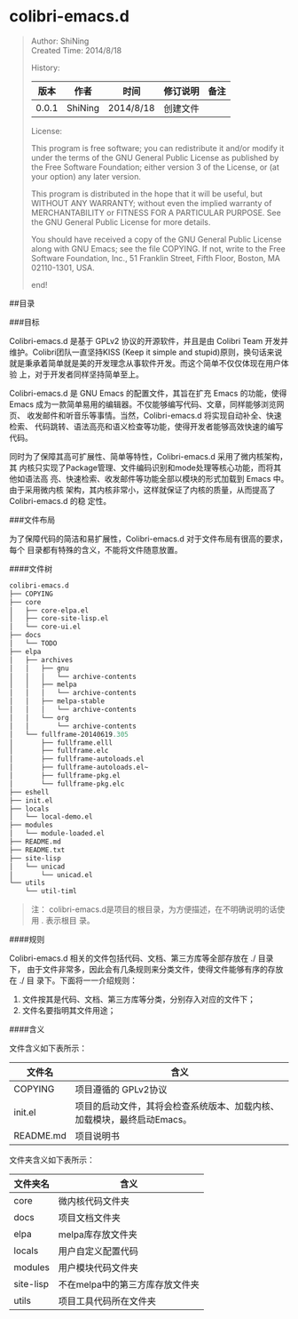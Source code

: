colibri-emacs.d
===============

>Author: ShiNing    
>Created Time: 2014/8/18     
>
>History:    
>
>| 版本 | 作者  | 时间 | 修订说明 | 备注 |
>| ---- | ----- | ---- | ---- | ---- |
>| 0.0.1  | ShiNing | 2014/8/18 | 创建文件 | |
>
>License:
>
>This program is free software; you can redistribute it and/or
>modify it under the terms of the GNU General Public License
>as published by the Free Software Foundation; either version 3
>of the License, or (at your option) any later version.     
>
>This program is distributed in the hope that it will be useful,
>but WITHOUT ANY WARRANTY; without even the implied warranty of
>MERCHANTABILITY or FITNESS FOR A PARTICULAR PURPOSE.  See the
>GNU General Public License for more details.
>
>You should have received a copy of the GNU General Public License
>along with GNU Emacs; see the file COPYING.  If not, write to the
>Free Software Foundation, Inc., 51 Franklin Street, Fifth Floor,
>Boston, MA 02110-1301, USA.
>
>end!


##目录



###目标

Colibri-emacs.d 是基于 GPLv2 协议的开源软件，并且是由 Colibri Team 开发并
维护。Colibri团队一直坚持KISS (Keep it simple and stupid)原则，换句话来说
就是秉承着简单就是美的开发理念从事软件开发。而这个简单不仅仅体现在用户体验
上，对于开发者同样坚持简单至上。

Colibri-emacs.d 是 GNU Emacs 的配置文件，其旨在扩充 Emacs 的功能，使得
Emacs 成为一款简单易用的编辑器。不仅能够编写代码、文章，同样能够浏览网页、
收发邮件和听音乐等事情。当然，Colibri-emacs.d 将实现自动补全、快速检索、
代码跳转、语法高亮和语义检查等功能，使得开发者能够高效快速的编写代码。

同时为了保障其高可扩展性、简单等特性，Colibri-emacs.d 采用了微内核架构，其
内核只实现了Package管理、文件编码识别和mode处理等核心功能，而将其他如语法高
亮、快速检索、收发邮件等功能全部以模块的形式加载到 Emacs 中。由于采用微内核
架构，其内核非常小，这样就保证了内核的质量，从而提高了 Colibri-emacs.d 的稳
定性。

###文件布局

为了保障代码的简洁和易扩展性，Colibri-emacs.d 对于文件布局有很高的要求，每个
目录都有特殊的含义，不能将文件随意放置。

####文件树

```lisp
colibri-emacs.d   
├── COPYING   
├── core   
│   ├── core-elpa.el   
│   ├── core-site-lisp.el   
│   └── core-ui.el   
├── docs   
│   └── TODO  
├── elpa  
│   ├── archives   
│   │   ├── gnu   
│   │   │   └── archive-contents   
│   │   ├── melpa   
│   │   │   └── archive-contents  
│   │   ├── melpa-stable  
│   │   │   └── archive-contents  
│   │   └── org  
│   │       └── archive-contents  
│   └── fullframe-20140619.305  
│       ├── fullframe.elll  
│       ├── fullframe.elc  
│       ├── fullframe-autoloads.el  
│       ├── fullframe-autoloads.el~  
│       ├── fullframe-pkg.el  
│       └── fullframe-pkg.elc  
├── eshell   
├── init.el    
├── locals  
│   └── local-demo.el  
├── modules   
│   └── module-loaded.el   
├── README.md   
├── README.txt  
├── site-lisp   
│   └── unicad   
│       └── unicad.el  
└── utils    
    └── util-timl   
```

>注： 
>colibri-emacs.d是项目的根目录，为方便描述，在不明确说明的话使用 . 表示根目
>录。

####规则

Colibri-emacs.d 相关的文件包括代码、文档、第三方库等全部存放在 ./ 目录下，
由于文件非常多，因此会有几条规则来分类文件，使得文件能够有序的存放在 ./ 目
录下。下面将一一介绍规则：     
1. 文件按其是代码、文档、第三方库等分类，分别存入对应的文件下；    
2. 文件名要指明其文件用途；   

####含义

文件含义如下表所示：  

| 文件名    | 含义                                                                    | 
| --------- | ----------------------------------------------------------------------- |  
| COPYING   | 项目遵循的 GPLv2协议                                                    |
| init.el   | 项目的启动文件，其将会检查系统版本、加载内核、加载模块，最终启动Emacs。 |
| README.md | 项目说明书                                                              |

文件夹含义如下表所示：   

| 文件夹名  | 含义                            |
| --------- | ------------------------------- |
| core      | 微内核代码文件夹                |
| docs      | 项目文档文件夹                  |
| elpa      | melpa库存放文件夹               |
| locals    | 用户自定义配置代码              |
| modules   | 用户模块代码文件夹              |
| site-lisp | 不在melpa中的第三方库存放文件夹 |
| utils     | 项目工具代码所在文件夹          |
